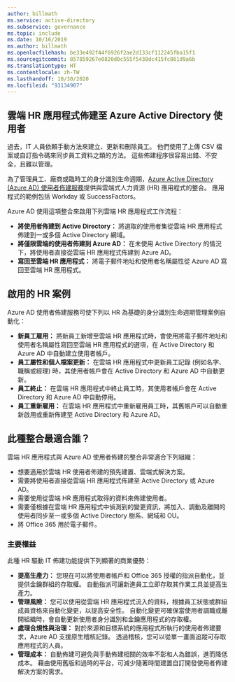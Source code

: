 ```yaml
---
author: billmath
ms.service: active-directory
ms.subservice: governance
ms.topic: include
ms.date: 10/16/2019
ms.author: billmath
ms.openlocfilehash: be33e492f44f6926f2ae2d133cf112245fba15f1
ms.sourcegitcommit: 857859267e0820d0c555f5438dc415fc861d9a6b
ms.translationtype: HT
ms.contentlocale: zh-TW
ms.lasthandoff: 10/30/2020
ms.locfileid: "93134907"
---
```

## <a name="cloud-hr-application-to-azure-active-directory-user-provisioning"></a>雲端 HR 應用程式佈建至 Azure Active Directory 使用者

過去，IT 人員依賴手動方法來建立、更新和刪除員工。 他們使用了上傳 CSV 檔案或自訂指令碼來同步員工資料之類的方法。 這些佈建程序很容易出錯、不安全，且難以管理。

為了管理員工、廠商或臨時工的身分識別生命週期，[Azure Active Directory (Azure AD) 使用者佈建服務](../articles/active-directory/app-provisioning/user-provisioning.md)提供與雲端式人力資源 (HR) 應用程式的整合。 應用程式的範例包括 Workday 或 SuccessFactors。

Azure AD 使用這項整合來啟用下列雲端 HR 應用程式工作流程：

- **將使用者佈建到 Active Directory：** 將選取的使用者集從雲端 HR 應用程式佈建到一或多個 Active Directory 網域。
- **將僅限雲端的使用者佈建到 Azure AD：** 在未使用 Active Directory 的情況下，將使用者直接從雲端 HR 應用程式佈建到 Azure AD。
- **寫回至雲端 HR 應用程式：** 將電子郵件地址和使用者名稱屬性從 Azure AD 寫回至雲端 HR 應用程式。


## <a name="enabled-hr-scenarios"></a>啟用的 HR 案例

Azure AD 使用者佈建服務可使下列以 HR 為基礎的身分識別生命週期管理案例自動化：

- **新員工雇用：** 將新員工新增至雲端 HR 應用程式時，會使用將電子郵件地址和使用者名稱屬性寫回至雲端 HR 應用程式的選項，在 Active Directory 和 Azure AD 中自動建立使用者帳戶。
- **員工屬性和個人檔案更新：** 在雲端 HR 應用程式中更新員工記錄 (例如名字、職稱或經理) 時，其使用者帳戶會在 Active Directory 和 Azure AD 中自動更新。
- **員工終止：** 在雲端 HR 應用程式中終止員工時，其使用者帳戶會在 Active Directory 和 Azure AD 中自動停用。
- **員工重新雇用：** 在雲端 HR 應用程式中重新雇用員工時，其舊帳戶可以自動重新啟用或重新佈建至 Active Directory 和 Azure AD。

## <a name="who-is-this-integration-best-suited-for"></a>此種整合最適合誰？

雲端 HR 應用程式與 Azure AD 使用者佈建的整合非常適合下列組織：

- 想要適用於雲端 HR 使用者佈建的預先建置、雲端式解決方案。
- 需要將使用者直接從雲端 HR 應用程式佈建至 Active Directory 或 Azure AD。
- 需要使用從雲端 HR 應用程式取得的資料來佈建使用者。
- 需要僅根據在雲端 HR 應用程式中偵測到的變更資訊，將加入、調動及離開的使用者同步至一或多個 Active Directory 樹系、網域和 OU。
- 將 Office 365 用於電子郵件。


### <a name="key-benefits"></a>主要權益

此種 HR 驅動 IT 佈建功能提供下列顯著的商業優勢：

- **提高生產力：** 您現在可以將使用者帳戶和 Office 365 授權的指派自動化，並提供金鑰群組的存取權。 自動指派可讓新進員工立即存取其作業工具並提高生產力。
- **管理風險：** 您可以使用從雲端 HR 應用程式流入的資料，根據員工狀態或群組成員資格來自動化變更，以提高安全性。 自動化變更可確保當使用者調職或離開組織時，會自動更新使用者身分識別和金鑰應用程式的存取權。
- **處理合規性與治理：** 對於來源和目標系統的應用程式所執行的使用者佈建要求，Azure AD 支援原生稽核記錄。 透過稽核，您可以從單一畫面追蹤可存取應用程式的人員。
- **管理成本：** 自動佈建可避免與手動佈建相關的效率不彰和人為錯誤，進而降低成本。 藉由使用舊版和過時的平台，可減少隨著時間建置自訂開發使用者佈建解決方案的需求。
